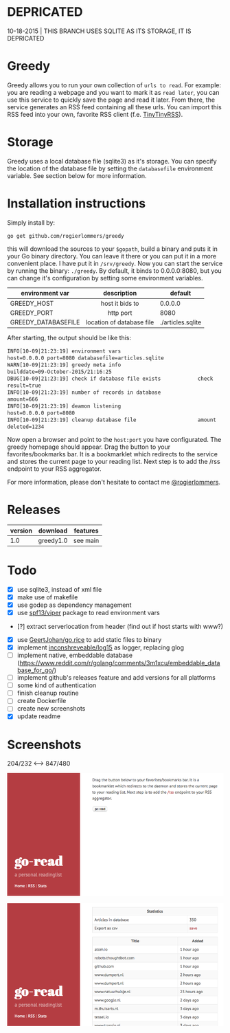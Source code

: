 DEPRICATED
===========
10-18-2015 | THIS BRANCH USES SQLITE AS ITS STORAGE, IT IS DEPRICATED

Greedy
===========
Greedy allows you to run your own collection of `urls to read`. For example: you are reading a webpage and you want to mark it as `read later`, you can use this service to quickly save the page and read it later. From there, the service generates an RSS feed containing all these urls. You can import this RSS feed into your own, favorite RSS client (f.e. [TinyTinyRSS](https://tt-rss.org "TinyTinyRSS")).

Storage
============
Greedy uses a local database file (sqlite3) as it's storage. You can specify the location of the database file by setting the `databasefile` environment variable. See section below for more information.

Installation instructions
=========================
Simply install by:

    go get github.com/rogierlommers/greedy

this will download the sources to your `$gopath`, build a binary and puts it in your Go binary directory. You can leave it there or you can put it in a more convenient place. I have put it in `/srv/greedy`. Now you can start the service by running the binary: `./greedy`. By default, it binds to 0.0.0.0:8080, but you can change it's configuration by setting some environment variables.

| environment var     | description               | default           |
| --------------------|:-------------------------:| ------------------|
| GREEDY_HOST         | host it bids to           | 0.0.0.0           |
| GREEDY_PORT         | http port                 | 8080              |
| GREEDY_DATABASEFILE | location of database file | ./articles.sqlite |

After starting, the output should be like this:

    INFO[10-09|21:23:19] environment vars                         host=0.0.0.0 port=8080 databasefile=articles.sqlite
    WARN[10-09|21:23:19] greedy meta info                         builddate=09-October-2015/21:16:25
    DBUG[10-09|21:23:19] check if database file exists            check result=true
    INFO[10-09|21:23:19] number of records in database            amount=666
    INFO[10-09|21:23:19] deamon listening                         host=0.0.0.0 port=8080
    INFO[10-09|21:23:19] cleanup database file                    amount deleted=1234

Now open a browser and point to the `host:port` you have configurated. The greedy homepage should appear. Drag the button to your favorites/bookmarks bar. It is a bookmarklet which redirects to the service and stores the current page to your reading list. Next step is to add the /rss endpoint to your RSS aggregator.

For more information, please don't hesitate to contact me [@rogierlommers](https://twitter.com/rogierlommers).

Releases
=========================
| version     | download    | features    |
| ------------|-------------|-------------|
| 1.0         | greedy1.0   | see main    |

Todo
=======
- [x] use sqlite3, instead of xml file
- [x] make use of makefile
- [x] use godep as dependency management
- [x] use [spf13/viper](https://github.com/spf13/viper) package to read environment vars
- [?] extract serverlocation from header (find out if host starts with www?) 
- [x] use [GeertJohan/go.rice](https://github.com/GeertJohan/go.rice) to add static files to binary
- [x] implement [inconshreveable/log15](https://github.com/inconshreveable/log15) as logger, replacing glog
- [ ] implement native, embeddable database (https://www.reddit.com/r/golang/comments/3m1xcu/embeddable_database_for_go/)
- [ ] implement github's releases feature and add versions for all platforms
- [ ] some kind of authentication
- [ ] finish cleanup routine
- [ ] create Dockerfile
- [ ] create new screenshots
- [x] update readme

Screenshots
=======
204/232 <--> 847/480

![home page](./docs/gui-01.png)

![stats page](./docs/gui-02.png)
